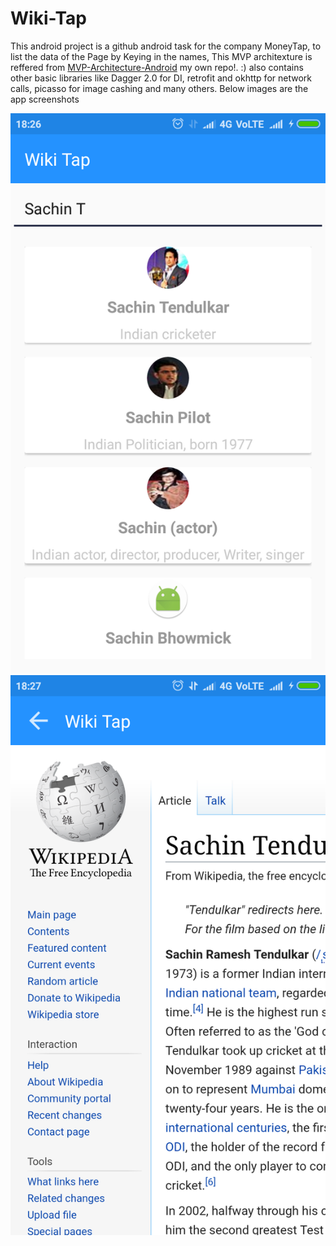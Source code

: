 # Wiki-Tap

This android project is a github android task for the company MoneyTap, to list the data of the Page by Keying in the names,
This MVP architexture is reffered from [MVP-Architecture-Android](https://github.com/Sach16/MVP-Architecture-Android) my own repo!. :)
also contains other basic libraries like Dagger 2.0 for DI, retrofit and okhttp for network calls, picasso for image cashing and many others.
Below images are the app screenshots

![alt tag](https://github.com/Sach16/Wiki-Tap/blob/master/device-2018-06-25-182655.png)
![alt tag](https://github.com/Sach16/Wiki-Tap/blob/master/device-2018-06-25-182757.png)
